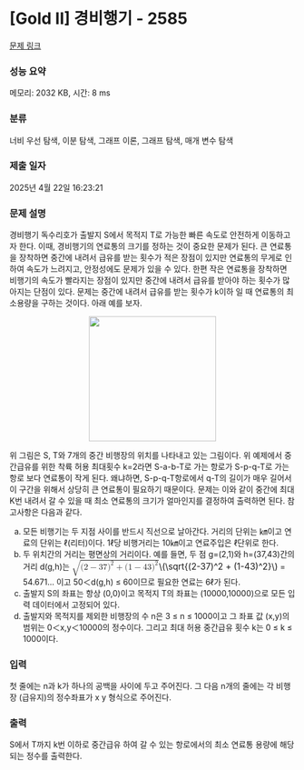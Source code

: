 # [Gold II] 경비행기 - 2585 

[문제 링크](https://www.acmicpc.net/problem/2585) 

### 성능 요약

메모리: 2032 KB, 시간: 8 ms

### 분류

너비 우선 탐색, 이분 탐색, 그래프 이론, 그래프 탐색, 매개 변수 탐색

### 제출 일자

2025년 4월 22일 16:23:21

### 문제 설명

<p>경비행기 독수리호가 출발지 S에서 목적지 T로 가능한 빠른 속도로 안전하게 이동하고자 한다. 이때, 경비행기의 연료통의 크기를 정하는 것이 중요한 문제가 된다. 큰 연료통을 장착하면 중간에 내려서 급유를 받는 횟수가 적은 장점이 있지만 연료통의 무게로 인하여 속도가 느려지고, 안정성에도 문제가 있을 수 있다. 한편 작은 연료통을 장착하면 비행기의 속도가 빨라지는 장점이 있지만 중간에 내려서 급유를 받아야 하는 횟수가 많아지는 단점이 있다. 문제는 중간에 내려서 급유를 받는 횟수가 k이하 일 때 연료통의 최소용량을 구하는 것이다. 아래 예를 보자.</p>

<p style="text-align: center;"><img alt="" src="https://upload.acmicpc.net/74546cce-0762-4546-b2b9-aee04a54f1f2/-/preview/" style="width: 224px; height: 220px;"></p>

<p>위 그림은 S, T와 7개의 중간 비행장의 위치를 나타내고 있는 그림이다. 위 예제에서 중간급유를 위한 착륙 허용 최대횟수 k=2라면 S-a-b-T로 가는 항로가 S-p-q-T로 가는 항로 보다 연료통이 작게 된다. 왜냐하면, S-p-q-T항로에서 q-T의 길이가 매우 길어서 이 구간을 위해서 상당히 큰 연료통이 필요하기 때문이다. 문제는 이와 같이 중간에 최대 K번 내려서 갈 수 있을 때 최소 연료통의 크기가 얼마인지를 결정하여 출력하면 된다. 참고사항은 다음과 같다.</p>

<ol style="list-style-type:lower-alpha">
	<li>모든 비행기는 두 지점 사이를 반드시 직선으로 날아간다. 거리의 단위는 ㎞이고 연료의 단위는 ℓ(리터)이다. 1ℓ당 비행거리는 10㎞이고 연료주입은 ℓ단위로 한다.</li>
	<li>두 위치간의 거리는 평면상의 거리이다. 예를 들면, 두 점 g=(2,1)와 h=(37,43)간의 거리 d(g,h)는 <mjx-container class="MathJax" jax="CHTML" style="font-size: 109%; position: relative;"><mjx-math class="MJX-TEX" aria-hidden="true"><mjx-msqrt><mjx-sqrt><mjx-surd><mjx-mo class="mjx-sop"><mjx-c class="mjx-c221A TEX-S1"></mjx-c></mjx-mo></mjx-surd><mjx-box style="padding-top: 0.103em;"><mjx-mo class="mjx-n"><mjx-c class="mjx-c28"></mjx-c></mjx-mo><mjx-mn class="mjx-n"><mjx-c class="mjx-c32"></mjx-c></mjx-mn><mjx-mo class="mjx-n" space="3"><mjx-c class="mjx-c2212"></mjx-c></mjx-mo><mjx-mn class="mjx-n" space="3"><mjx-c class="mjx-c33"></mjx-c><mjx-c class="mjx-c37"></mjx-c></mjx-mn><mjx-msup><mjx-mo class="mjx-n"><mjx-c class="mjx-c29"></mjx-c></mjx-mo><mjx-script style="vertical-align: 0.289em;"><mjx-mn class="mjx-n" size="s"><mjx-c class="mjx-c32"></mjx-c></mjx-mn></mjx-script></mjx-msup><mjx-mo class="mjx-n" space="3"><mjx-c class="mjx-c2B"></mjx-c></mjx-mo><mjx-mo class="mjx-n" space="3"><mjx-c class="mjx-c28"></mjx-c></mjx-mo><mjx-mn class="mjx-n"><mjx-c class="mjx-c31"></mjx-c></mjx-mn><mjx-mo class="mjx-n" space="3"><mjx-c class="mjx-c2212"></mjx-c></mjx-mo><mjx-mn class="mjx-n" space="3"><mjx-c class="mjx-c34"></mjx-c><mjx-c class="mjx-c33"></mjx-c></mjx-mn><mjx-msup><mjx-mo class="mjx-n"><mjx-c class="mjx-c29"></mjx-c></mjx-mo><mjx-script style="vertical-align: 0.289em;"><mjx-mn class="mjx-n" size="s"><mjx-c class="mjx-c32"></mjx-c></mjx-mn></mjx-script></mjx-msup></mjx-box></mjx-sqrt></mjx-msqrt></mjx-math><mjx-assistive-mml unselectable="on" display="inline"><math xmlns="http://www.w3.org/1998/Math/MathML"><msqrt><mo stretchy="false">(</mo><mn>2</mn><mo>−</mo><mn>37</mn><msup><mo stretchy="false">)</mo><mn>2</mn></msup><mo>+</mo><mo stretchy="false">(</mo><mn>1</mn><mo>−</mo><mn>43</mn><msup><mo stretchy="false">)</mo><mn>2</mn></msup></msqrt></math></mjx-assistive-mml><span aria-hidden="true" class="no-mathjax mjx-copytext">\(\sqrt{(2-37)^2 + (1-43)^2}\)</span></mjx-container> = 54.671... 이고 50＜d(g,h) ≤ 60이므로 필요한 연료는 6ℓ가 된다.</li>
	<li>출발지 S의 좌표는 항상 (0,0)이고 목적지 T의 좌표는 (10000,10000)으로 모든 입력 데이터에서 고정되어 있다.</li>
	<li>출발지와 목적지를 제외한 비행장의 수 n은 3 ≤ n ≤ 1000이고 그 좌표 값 (x,y)의 범위는 0＜x,y＜10000의 정수이다. 그리고 최대 허용 중간급유 횟수 k는 0 ≤ k ≤ 1000이다.</li>
</ol>

### 입력 

 <p>첫 줄에는 n과 k가 하나의 공백을 사이에 두고 주어진다. 그 다음 n개의 줄에는 각 비행장 (급유지)의 정수좌표가 x y 형식으로 주어진다.</p>

### 출력 

 <p>S에서 T까지 k번 이하로 중간급유 하여 갈 수 있는 항로에서의 최소 연료통 용량에 해당되는 정수를 출력한다.</p>

